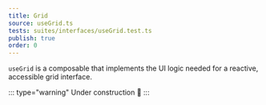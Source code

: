 ```yaml
---
title: Grid
source: useGrid.ts
tests: suites/interfaces/useGrid.test.ts
publish: true
order: 0
---
```


`useGrid` is a composable that implements the UI logic needed for a reactive, accessible grid interface.

::: type="warning"
Under construction 🚧
:::
